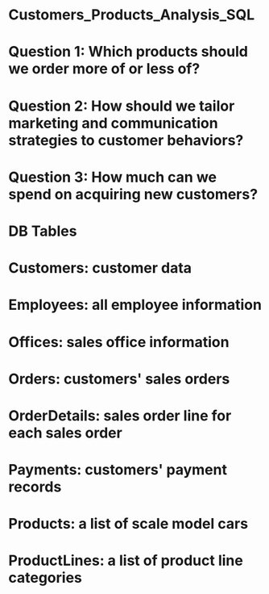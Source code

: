 # Customers_Products_Analysis_SQL

# Question 1: Which products should we order more of or less of?
# Question 2: How should we tailor marketing and communication strategies to customer behaviors?
# Question 3: How much can we spend on acquiring new customers?

# DB Tables
# Customers: customer data
# Employees: all employee information
# Offices: sales office information
# Orders: customers' sales orders
# OrderDetails: sales order line for each sales order
# Payments: customers' payment records
# Products: a list of scale model cars
# ProductLines: a list of product line categories
